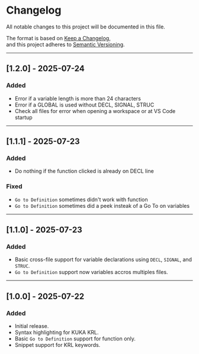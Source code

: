 # Changelog

All notable changes to this project will be documented in this file.

The format is based on [Keep a Changelog](https://keepachangelog.com/en/1.0.0/),  
and this project adheres to [Semantic Versioning](https://semver.org/spec/v2.0.0.html).

---

## [1.2.0] - 2025-07-24
### Added
- Error if a variable length is more than 24 characters
- Error if a GLOBAL is used without DECL, SIGNAL, STRUC
- Check all files for error when opening a workspace or at VS Code startup

---

## [1.1.1] - 2025-07-23
### Added
- Do nothing if the function clicked is already on DECL line

### Fixed
- `Go to Definition` sometimes didn't work with function
- `Go to Definition` sometimes did a peek insteak of a Go To on variables

---

## [1.1.0] - 2025-07-23
### Added
- Basic cross-file support for variable declarations using `DECL`, `SIGNAL`, and `STRUC`.
- `Go to Definition` support now variables accros multiples files.

---

## [1.0.0] - 2025-07-22
### Added
- Initial release.
- Syntax highlighting for KUKA KRL.
- Basic `Go to Definition` support for function only.
- Snippet support for KRL keywords.
